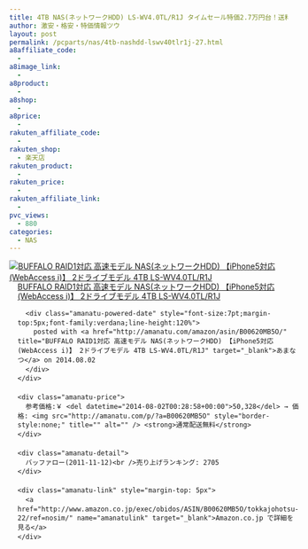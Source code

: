```yaml
---
title: 4TB NAS(ネットワークHDD) LS-WV4.0TL/R1J タイムセール特価2.7万円台！送料無料！
author: 激安・格安・特価情報ツウ
layout: post
permalink: /pcparts/nas/4tb-nashdd-lswv40tlr1j-27.html
a8affiliate_code:
  - 
a8image_link:
  - 
a8product:
  - 
a8shop:
  - 
a8price:
  - 
rakuten_affiliate_code:
  - 
rakuten_shop:
  - 楽天店
rakuten_product:
  - 
rakuten_price:
  - 
rakuten_affiliate_link:
  - 
pvc_views:
  - 880
categories:
  - NAS
---
```

<div class="amanatu-box" style="margin-bottom:0px;">
  <div class="amanatu-image" style="float:left;">
    <a href="http://www.amazon.co.jp/exec/obidos/ASIN/B00620MB5O/tokkajohotsu-22/ref=nosim/" name="amanatulink" target="_blank"><img src="http://i0.wp.com/ecx.images-amazon.com/images/I/41lQIO14pxL._SL160_.jpg?w=546" alt="BUFFALO RAID1対応 高速モデル NAS(ネットワークHDD) 【iPhone5対応(WebAccess i)】 2ドライブモデル 4TB LS-WV4.0TL/R1J" style="border: none;" data-recalc-dims="1" /></a>
  </div>
  
  <div class="amanatu-info" style="float:left;margin-left:15px;line-height:120%">
    <div class="amanatu-name" style="margin-bottom:10px;line-height:120%">
      <a href="http://www.amazon.co.jp/exec/obidos/ASIN/B00620MB5O/tokkajohotsu-22/ref=nosim/" name="amanatulink" target="_blank">BUFFALO RAID1対応 高速モデル NAS(ネットワークHDD) 【iPhone5対応(WebAccess i)】 2ドライブモデル 4TB LS-WV4.0TL/R1J</a> 
      
      <div class="amanatu-powered-date" style="font-size:7pt;margin-top:5px;font-family:verdana;line-height:120%">
        posted with <a href="http://amanatu.com/amazon/asin/B00620MB5O/" title="BUFFALO RAID1対応 高速モデル NAS(ネットワークHDD) 【iPhone5対応(WebAccess i)】 2ドライブモデル 4TB LS-WV4.0TL/R1J" target="_blank">あまなつ</a> on 2014.08.02
      </div>
    </div>
    
    <div class="amanatu-price">
      参考価格:￥ <del datetime="2014-08-02T00:28:58+00:00">50,328</del> → 価格: <img src="http://amanatu.com/p/?a=B00620MB5O" style="border-style:none;" title="" alt="" /> <strong>通常配送無料</strong>
    </div>
    
    <div class="amanatu-detail">
      バッファロー(2011-11-12)<br />売り上げランキング: 2705
    </div>
    
    <div class="amanatu-link" style="margin-top: 5px">
      <a href="http://www.amazon.co.jp/exec/obidos/ASIN/B00620MB5O/tokkajohotsu-22/ref=nosim/" name="amanatulink" target="_blank">Amazon.co.jp で詳細を見る</a>
    </div>
  </div>
  
  <div class="amanatu-footer" style="clear: left">
  </div>
</div>